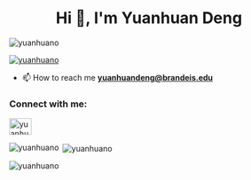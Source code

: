 <h1 align="center">Hi 👋, I'm Yuanhuan Deng</h1>
<p align="left"> <img src="https://komarev.com/ghpvc/?username=yuanhuano&label=Profile%20views&color=0e75b6&style=flat" alt="yuanhuano" /> </p>

<p align="left"> <a href="https://github.com/ryo-ma/github-profile-trophy"><img src="https://github-profile-trophy.vercel.app/?username=yuanhuano" alt="yuanhuano" /></a> </p>

- 📫 How to reach me **yuanhuandeng@brandeis.edu**

<h3 align="left">Connect with me:</h3>
<p align="left">
<a href="https://linkedin.com/in/yuanhuandeng" target="blank"><img align="center" src="https://raw.githubusercontent.com/rahuldkjain/github-profile-readme-generator/master/src/images/icons/Social/linked-in-alt.svg" alt="yuanhuandeng" height="30" width="40" /></a>
</p>

<p><img align="left" src="https://github-readme-stats.vercel.app/api/top-langs?username=yuanhuano&show_icons=true&locale=en&layout=compact" alt="yuanhuano" /></p>

<p>&nbsp;<img align="center" src="https://github-readme-stats.vercel.app/api?username=yuanhuano&show_icons=true&locale=en" alt="yuanhuano" /></p>

<p><img align="center" src="https://github-readme-streak-stats.herokuapp.com/?user=yuanhuano&" alt="yuanhuano" /></p>

